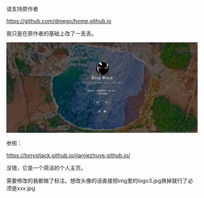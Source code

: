 请支持原作者

https://github.com/dmego/home.github.io

我只是在原作者的基础上改了一丢丢。

![](参照.jpg)

参照：

https://tonystjack.github.io/jianjiezhuye.github.io/

没错，它是一个简洁的个人主页。

需要修改的我都做了标注。想改头像的话直接把img里的logo3.jpg换掉就行了必须是xxx.jpg
